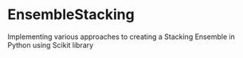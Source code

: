 # EnsembleStacking
Implementing various approaches to creating a Stacking Ensemble in Python using Scikit library
